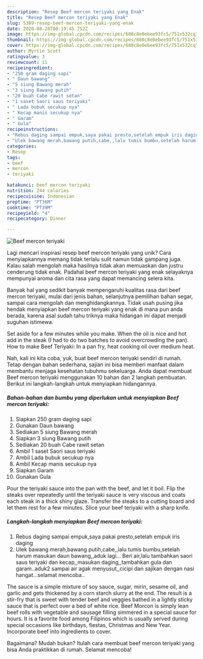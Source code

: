 ```yaml
---
description: "Resep Beef mercon teriyaki yang Enak"
title: "Resep Beef mercon teriyaki yang Enak"
slug: 5389-resep-beef-mercon-teriyaki-yang-enak
date: 2020-08-28T00:19:45.752Z
image: https://img-global.cpcdn.com/recipes/680c8e0ebee93fc5/751x532cq70/beef-mercon-teriyaki-foto-resep-utama.jpg
thumbnail: https://img-global.cpcdn.com/recipes/680c8e0ebee93fc5/751x532cq70/beef-mercon-teriyaki-foto-resep-utama.jpg
cover: https://img-global.cpcdn.com/recipes/680c8e0ebee93fc5/751x532cq70/beef-mercon-teriyaki-foto-resep-utama.jpg
author: Myrtie Scott
ratingvalue: 3
reviewcount: 11
recipeingredient:
- "250 gram daging sapi"
- " Daun bawang"
- "5 siung Bawang merah"
- "3 siung Bawang putih"
- "20 buah Cabe rawit setan"
- "1 saset Saori saus teriyaki"
- " Lada bubuk secukup nya"
- " Kecap manis secukup nya"
- " Garam"
- " Gula"
recipeinstructions:
- "Rebus daging sampai empuk,saya pakai presto,setelah empuk iris daging"
- "Ulek bawang merah,bawang putih,cabe,,lalu tumis bumbu,setelah harum masukan daun bawang,,aduk lagi... Beri air,lalu tambahkan saori saus teriyaki dan kecap,,masukan daging,,tambahkan gula dan garam..aduk2 sampai air agak menyusut,,cicipi dan sajikan dengan nasi hangat...selamat mencoba.."
categories:
- Resep
tags:
- beef
- mercon
- teriyaki

katakunci: beef mercon teriyaki 
nutrition: 244 calories
recipecuisine: Indonesian
preptime: "PT36M"
cooktime: "PT39M"
recipeyield: "4"
recipecategory: Dinner

---
```



![Beef mercon teriyaki](https://img-global.cpcdn.com/recipes/680c8e0ebee93fc5/751x532cq70/beef-mercon-teriyaki-foto-resep-utama.jpg)

Lagi mencari inspirasi resep beef mercon teriyaki yang unik? Cara menyiapkannya memang tidak terlalu sulit namun tidak gampang juga. Kalau salah mengolah maka hasilnya tidak akan memuaskan dan justru cenderung tidak enak. Padahal beef mercon teriyaki yang enak selayaknya mempunyai aroma dan cita rasa yang dapat memancing selera kita.

Banyak hal yang sedikit banyak mempengaruhi kualitas rasa dari beef mercon teriyaki, mulai dari jenis bahan, selanjutnya pemilihan bahan segar, sampai cara mengolah dan menghidangkannya. Tidak usah pusing jika hendak menyiapkan beef mercon teriyaki yang enak di mana pun anda berada, karena asal sudah tahu triknya maka hidangan ini dapat menjadi suguhan istimewa.

Set aside for a few minutes while you make. When the oil is nice and hot add in the steak (I had to do two batches to avoid overcrowding the pan). How to make Beef Teriyaki: In a pan fry, heat cooking oil over medium heat.


Nah, kali ini kita coba, yuk, buat beef mercon teriyaki sendiri di rumah. Tetap dengan bahan sederhana, sajian ini bisa memberi manfaat dalam membantu menjaga kesehatan tubuhmu sekeluarga. Anda dapat membuat Beef mercon teriyaki menggunakan 10 bahan dan 2 langkah pembuatan. Berikut ini langkah-langkah untuk menyiapkan hidangannya.

<!--inarticleads1-->

##### Bahan-bahan dan bumbu yang diperlukan untuk menyiapkan Beef mercon teriyaki:

1. Siapkan 250 gram daging sapi
1. Gunakan  Daun bawang
1. Sediakan 5 siung Bawang merah
1. Siapkan 3 siung Bawang putih
1. Sediakan 20 buah Cabe rawit setan
1. Ambil 1 saset Saori saus teriyaki
1. Ambil  Lada bubuk secukup nya
1. Ambil  Kecap manis secukup nya
1. Siapkan  Garam
1. Gunakan  Gula


Pour the teriyaki sauce into the pan with the beef, and let it boil. Flip the steaks over repeatedly until the teriyaki sauce is very viscous and coats each steak in a thick shiny glaze. Transfer the steaks to a cutting board and let them rest for a few minutes. Slice your beef teriyaki with a sharp knife. 

<!--inarticleads2-->

##### Langkah-langkah menyiapkan Beef mercon teriyaki:

1. Rebus daging sampai empuk,saya pakai presto,setelah empuk iris daging
1. Ulek bawang merah,bawang putih,cabe,,lalu tumis bumbu,setelah harum masukan daun bawang,,aduk lagi... Beri air,lalu tambahkan saori saus teriyaki dan kecap,,masukan daging,,tambahkan gula dan garam..aduk2 sampai air agak menyusut,,cicipi dan sajikan dengan nasi hangat...selamat mencoba..


The sauce is a simple mixture of soy sauce, sugar, mirin, sesame oil, and garlic and gets thickened by a corn starch slurry at the end. The result is a stir-fry that is sweet with tender beef and veggies bathed in a lightly sticky sauce that is perfect over a bed of white rice. Beef Morcon is simply lean beef rolls with vegetable and sausage filling simmered in a special sauce for hours. It is a favorite food among Filipinos which is usually served during special occasions like birthdays, fiestas, Christmas and New Year. Incorporate beef into ingredients to cover. 

Bagaimana? Mudah bukan? Itulah cara membuat beef mercon teriyaki yang bisa Anda praktikkan di rumah. Selamat mencoba!
